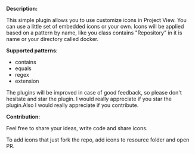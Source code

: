 **Description:**

This simple plugin allows you to use customize icons in Project View. You can use a little set of embedded
icons or your own. Icons will be applied based on a pattern by name, like you class contains "Repository" in it
is name or your directory called docker.

**Supported patterns**:

* contains
* equals
* regex
* extension

The plugins will be improved in case of good feedback, so please don't hesitate and star the plugin.
I would really appreciate if you star the plugin.Also I would really appreciate if you contribute. 

**Contribution:**

Feel free to share your ideas, write code and share icons.

To add icons that just fork the repo, add icons to resource folder and open PR.